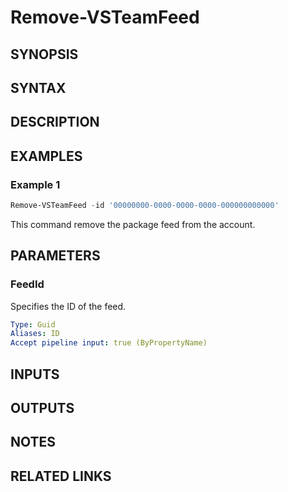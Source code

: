<!-- #include "./common/header.md" -->

# Remove-VSTeamFeed

## SYNOPSIS

<!-- #include "./synopsis/Remove-VSTeamFeed.md" -->

## SYNTAX

## DESCRIPTION

<!-- #include "./synopsis/Remove-VSTeamFeed.md" -->

## EXAMPLES

### Example 1

```powershell
Remove-VSTeamFeed -id '00000000-0000-0000-0000-000000000000'
```

This command remove the package feed from the account.

## PARAMETERS

### FeedId

Specifies the ID of the feed.

```yaml
Type: Guid
Aliases: ID
Accept pipeline input: true (ByPropertyName)
```

## INPUTS

## OUTPUTS

## NOTES

<!-- #include "./common/prerequisites.md" -->

## RELATED LINKS
